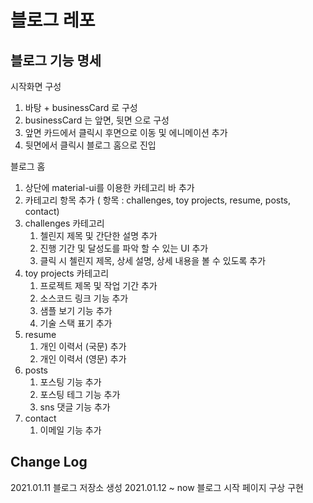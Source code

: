# 블로그 레포

## 블로그 기능 명세
  시작화면 구성

  1. 바탕 + businessCard 로 구성
  2. businessCard 는 앞면, 뒷면 으로 구성
  3. 앞면 카드에서 클릭시 후면으로 이동 및 에니메이션 추가
  4. 뒷면에서 클릭시 블로그 홈으로 진입
  
  블로그 홈
  
  1. 상단에 material-ui를 이용한 카테고리 바 추가
  2. 카테고리 항목 추가 ( 항목 : challenges, toy projects, resume, posts, contact)
  3. challenges 카테고리 
     1. 첼린지 제목 및 간단한 설명 추가
     2. 진행 기간 및 달성도를 파악 할 수 있는 UI 추가
     3. 클릭 시 첼린지 제목, 상세 설명, 상세 내용을 볼 수 있도록 추가 
  4. toy projects 카테고리
     1. 프로젝트 제목 및 작업 기간 추가
     2. 소스코드 링크 기능 추가
     3. 샘플 보기 기능 추가
     4. 기술 스택 표기 추가
  5. resume
     1. 개인 이력서 (국문) 추가
     2. 개인 이력서 (영문) 추가
  6. posts
     1. 포스팅 기능 추가
     2. 포스팅 테그 기능 추가
     3. sns 댓글 기능 추가
  7. contact
     1. 이메일 기능 추가

## Change Log
  2021.01.11        블로그 저장소 생성
  2021.01.12 ~ now  블로그 시작 페이지 구상 구현
